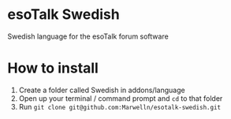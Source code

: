 esoTalk Swedish
===============

Swedish language for the esoTalk forum software


How to install
===============

1. Create a folder called Swedish in addons/language
2. Open up your terminal / command prompt and `cd` to that folder
3. Run `git clone git@github.com:Marwelln/esotalk-swedish.git`